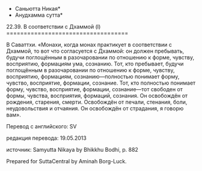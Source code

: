* Саньютта Никая*
* Анудхамма сутта*

22\.39\. В соответствии с Дхаммой \(I\)
\=\=\=\=\=\=\=\=\=\=\=\=\=\=\=\=\=\=\=\=\=\=\=\=\=\=\=\=\=\=\=\=\=\=\=

В Саваттхи\. «Монахи, когда монах практикует в соответствии с Дхаммой, то вот что согласуется с Дхаммой: он должен пребывать, будучи поглощённым в разочаровании по отношению к форме, чувству, восприятию, формациям ума, сознанию\. Тот, кто пребывает, будучи поглощённым в разочаровании по отношению к форме, чувству, восприятию, формациям, сознанию—полностью понимает форму, чувство, восприятие, формации, сознание\. Тот, кто полностью понимает форму, чувство, восприятие, формации, сознание—тот свободен от формы, чувства, восприятия, формаций, сознания\. Он освобождён от рождения, старения, смерти\. Освобождён от печали, стенания, боли, неудовольствия и отчаяния\. Он освобождён от страдания, я говорю вам»\.

Перевод с английского: SV

редакция перевода: 19\.05\.2013

источник: Samyutta Nikaya by Bhikkhu Bodhi, p\. 882

Prepared for SuttaCentral by Aminah Borg\-Luck\.
